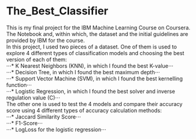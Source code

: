 # The_Best_Classifier
This is my final project for the IBM Machine Learning Course on Coursera. The Notebook and, within which, the dataset and the initial guidelines are provided by IBM for the course.   
In this project, I used two pieces of a dataset. One of them is used to explore 4 different types of classification models and choosing the best version of each of them:  
⋅⋅⋅* K Nearest Neighbors (KNN), in which I found the best K-value⋅⋅⋅   
⋅⋅⋅* Decision Tree, in which I found the best maximum depth⋅⋅⋅   
⋅⋅⋅* Support Vector Machine (SVM), in which I found the best kernelling function⋅⋅⋅   
⋅⋅⋅* Logistic Regression, in which I found the best solver and inverse regulation value (C)⋅⋅⋅   
The other one is used to test the 4 models and compare their accuracy score using 4 different types of accuracy calculation methods:    
⋅⋅⋅* Jaccard Similarity Score⋅⋅⋅   
⋅⋅⋅* F1-Score⋅⋅⋅   
⋅⋅⋅* LogLoss for the logistic regression⋅⋅⋅   
